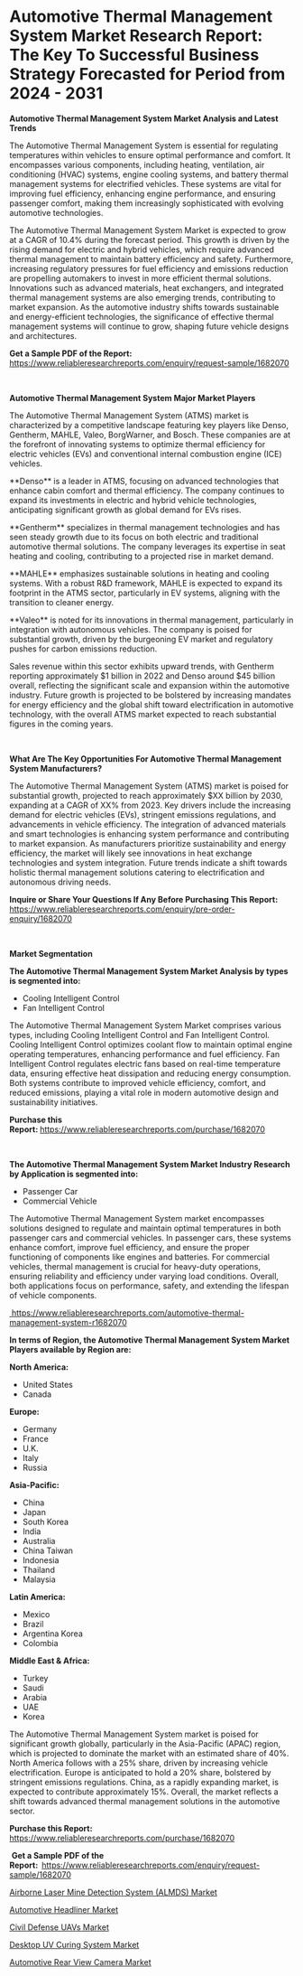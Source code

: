 <p><h1>Automotive Thermal Management System Market Research Report: The Key To Successful Business Strategy Forecasted for Period from 2024 - 2031</h1></p><p><strong>Automotive Thermal Management System Market Analysis and Latest Trends</strong></p>
<p><p>The Automotive Thermal Management System is essential for regulating temperatures within vehicles to ensure optimal performance and comfort. It encompasses various components, including heating, ventilation, air conditioning (HVAC) systems, engine cooling systems, and battery thermal management systems for electrified vehicles. These systems are vital for improving fuel efficiency, enhancing engine performance, and ensuring passenger comfort, making them increasingly sophisticated with evolving automotive technologies.</p><p>The Automotive Thermal Management System Market is expected to grow at a CAGR of 10.4% during the forecast period. This growth is driven by the rising demand for electric and hybrid vehicles, which require advanced thermal management to maintain battery efficiency and safety. Furthermore, increasing regulatory pressures for fuel efficiency and emissions reduction are propelling automakers to invest in more efficient thermal solutions. Innovations such as advanced materials, heat exchangers, and integrated thermal management systems are also emerging trends, contributing to market expansion. As the automotive industry shifts towards sustainable and energy-efficient technologies, the significance of effective thermal management systems will continue to grow, shaping future vehicle designs and architectures.</p></p>
<p><strong>Get a Sample PDF of the Report:&nbsp;</strong> <a href="https://www.reliableresearchreports.com/enquiry/request-sample/1682070?utm_campaign=28&utm_medium=2&utm_source=Github&utm_content=ia&utm_term=01112024&utm_id=automotive-thermal-management-system">https://www.reliableresearchreports.com/enquiry/request-sample/1682070</a></p>
<p>&nbsp;</p>
<p><strong>Automotive Thermal Management System Major Market Players</strong></p>
<p><p>The Automotive Thermal Management System (ATMS) market is characterized by a competitive landscape featuring key players like Denso, Gentherm, MAHLE, Valeo, BorgWarner, and Bosch. These companies are at the forefront of innovating systems to optimize thermal efficiency for electric vehicles (EVs) and conventional internal combustion engine (ICE) vehicles.</p><p>**Denso** is a leader in ATMS, focusing on advanced technologies that enhance cabin comfort and thermal efficiency. The company continues to expand its investments in electric and hybrid vehicle technologies, anticipating significant growth as global demand for EVs rises. </p><p>**Gentherm** specializes in thermal management technologies and has seen steady growth due to its focus on both electric and traditional automotive thermal solutions. The company leverages its expertise in seat heating and cooling, contributing to a projected rise in market demand.</p><p>**MAHLE** emphasizes sustainable solutions in heating and cooling systems. With a robust R&D framework, MAHLE is expected to expand its footprint in the ATMS sector, particularly in EV systems, aligning with the transition to cleaner energy.</p><p>**Valeo** is noted for its innovations in thermal management, particularly in integration with autonomous vehicles. The company is poised for substantial growth, driven by the burgeoning EV market and regulatory pushes for carbon emissions reduction.</p><p>Sales revenue within this sector exhibits upward trends, with Gentherm reporting approximately $1 billion in 2022 and Denso around $45 billion overall, reflecting the significant scale and expansion within the automotive industry. Future growth is projected to be bolstered by increasing mandates for energy efficiency and the global shift toward electrification in automotive technology, with the overall ATMS market expected to reach substantial figures in the coming years.</p></p>
<p>&nbsp;</p>
<p><strong>What Are The Key Opportunities For Automotive Thermal Management System Manufacturers?</strong></p>
<p><p>The Automotive Thermal Management System (ATMS) market is poised for substantial growth, projected to reach approximately $XX billion by 2030, expanding at a CAGR of XX% from 2023. Key drivers include the increasing demand for electric vehicles (EVs), stringent emissions regulations, and advancements in vehicle efficiency. The integration of advanced materials and smart technologies is enhancing system performance and contributing to market expansion. As manufacturers prioritize sustainability and energy efficiency, the market will likely see innovations in heat exchange technologies and system integration. Future trends indicate a shift towards holistic thermal management solutions catering to electrification and autonomous driving needs.</p></p>
<p><strong>Inquire or Share Your Questions If Any Before Purchasing This Report:</strong> <a href="https://www.reliableresearchreports.com/enquiry/pre-order-enquiry/1682070?utm_campaign=28&utm_medium=2&utm_source=Github&utm_content=ia&utm_term=01112024&utm_id=automotive-thermal-management-system">https://www.reliableresearchreports.com/enquiry/pre-order-enquiry/1682070</a></p>
<p>&nbsp;</p>
<p><strong>Market Segmentation</strong></p>
<p><strong>The Automotive Thermal Management System Market Analysis by types is segmented into:</strong></p>
<p><ul><li>Cooling Intelligent Control</li><li>Fan Intelligent Control</li></ul></p>
<p><p>The Automotive Thermal Management System Market comprises various types, including Cooling Intelligent Control and Fan Intelligent Control. Cooling Intelligent Control optimizes coolant flow to maintain optimal engine operating temperatures, enhancing performance and fuel efficiency. Fan Intelligent Control regulates electric fans based on real-time temperature data, ensuring effective heat dissipation and reducing energy consumption. Both systems contribute to improved vehicle efficiency, comfort, and reduced emissions, playing a vital role in modern automotive design and sustainability initiatives.</p></p>
<p><strong>Purchase this Report:&nbsp;</strong><a href="https://www.reliableresearchreports.com/purchase/1682070?utm_campaign=28&utm_medium=2&utm_source=Github&utm_content=ia&utm_term=01112024&utm_id=automotive-thermal-management-system">https://www.reliableresearchreports.com/purchase/1682070</a></p>
<p>&nbsp;</p>
<p><strong>The Automotive Thermal Management System Market Industry Research by Application is segmented into:</strong></p>
<p><ul><li>Passenger Car</li><li>Commercial Vehicle</li></ul></p>
<p><p>The Automotive Thermal Management System market encompasses solutions designed to regulate and maintain optimal temperatures in both passenger cars and commercial vehicles. In passenger cars, these systems enhance comfort, improve fuel efficiency, and ensure the proper functioning of components like engines and batteries. For commercial vehicles, thermal management is crucial for heavy-duty operations, ensuring reliability and efficiency under varying load conditions. Overall, both applications focus on performance, safety, and extending the lifespan of vehicle components.</p></p>
<p><a href="https://www.reliableresearchreports.com/automotive-thermal-management-system-r1682070?utm_campaign=28&utm_medium=2&utm_source=Github&utm_content=ia&utm_term=01112024&utm_id=automotive-thermal-management-system">&nbsp;https://www.reliableresearchreports.com/automotive-thermal-management-system-r1682070</a></p>
<p><strong>In terms of Region, the Automotive Thermal Management System Market Players available by Region are:</strong></p>
<p>
    <p> <strong> North America: </strong>
        <ul>
            <li>United States</li>
            <li>Canada</li>
        </ul>
        </p> 
    <p> <strong> Europe: </strong>
        <ul>
            <li>Germany</li>
            <li>France</li>
            <li>U.K.</li>
            <li>Italy</li>
            <li>Russia</li>
        </ul>
        </p> 
    <p> <strong> Asia-Pacific: </strong>
        <ul>
            <li>China</li>
            <li>Japan</li>
            <li>South Korea</li>
            <li>India</li>
            <li>Australia</li>
            <li>China Taiwan</li>
            <li>Indonesia</li>
            <li>Thailand</li>
            <li>Malaysia</li>
        </ul>
        </p> 
    <p> <strong> Latin America: </strong>
        <ul>
            <li>Mexico</li>
            <li>Brazil</li>
            <li>Argentina Korea</li>
            <li>Colombia</li>
        </ul>
        </p> 
    <p> <strong> Middle East & Africa: </strong>
        <ul>
            <li>Turkey</li>
            <li>Saudi</li>
            <li>Arabia</li>
            <li>UAE</li>
            <li>Korea</li>
        </ul>
    </p>
    </p>
<p><p>The Automotive Thermal Management System market is poised for significant growth globally, particularly in the Asia-Pacific (APAC) region, which is projected to dominate the market with an estimated share of 40%. North America follows with a 25% share, driven by increasing vehicle electrification. Europe is anticipated to hold a 20% share, bolstered by stringent emissions regulations. China, as a rapidly expanding market, is expected to contribute approximately 15%. Overall, the market reflects a shift towards advanced thermal management solutions in the automotive sector.</p></p>
<p><strong>Purchase this Report: </strong><a href="https://www.reliableresearchreports.com/purchase/1682070?utm_campaign=28&utm_medium=2&utm_source=Github&utm_content=ia&utm_term=01112024&utm_id=automotive-thermal-management-system">https://www.reliableresearchreports.com/purchase/1682070</a></p>
<p>&nbsp;<strong>Get a Sample PDF of the Report:&nbsp;&nbsp;</strong><a href="https://www.reliableresearchreports.com/enquiry/request-sample/1682070?utm_campaign=28&utm_medium=2&utm_source=Github&utm_content=ia&utm_term=01112024&utm_id=automotive-thermal-management-system">https://www.reliableresearchreports.com/enquiry/request-sample/1682070</a></p>
<p><strong></strong></p>
<p><p><a href="https://issuu.com/reportprime-2/docs/airborne-laser-mine-detection-syste_7a450591a6ec00?utm_campaign=28&utm_medium=2&utm_source=Github&utm_content=ia&utm_term=01112024&utm_id=automotive-thermal-management-system">Airborne Laser Mine Detection System (ALMDS) Market</a></p><p><a href="https://github.com/florjvdva/Market-Research-Report-List-1/blob/main/automotive-headliner-market.md?utm_campaign=28&utm_medium=2&utm_source=Github&utm_content=ia&utm_term=01112024&utm_id=automotive-thermal-management-system">Automotive Headliner Market</a></p><p><a href="https://www.linkedin.com/pulse/emerging-trends-civil-defense-uavs-market-global-outlook-iqyue?utm_campaign=28&utm_medium=2&utm_source=Github&utm_content=ia&utm_term=01112024&utm_id=automotive-thermal-management-system">Civil Defense UAVs Market</a></p><p><a href="https://issuu.com/reportprime-2/docs/desktop-uv-curing-system-market-siz_84437423d60821?utm_campaign=28&utm_medium=2&utm_source=Github&utm_content=ia&utm_term=01112024&utm_id=automotive-thermal-management-system">Desktop UV Curing System Market</a></p><p><a href="https://github.com/LoretaDushku585/Market-Research-Report-List-1/blob/main/automotive-rear-view-camera-market.md?utm_campaign=28&utm_medium=2&utm_source=Github&utm_content=ia&utm_term=01112024&utm_id=automotive-thermal-management-system">Automotive Rear View Camera Market</a></p></p>